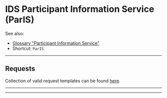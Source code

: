 # IDS Participant Information Service (ParIS)

See also:
- [Glossary "Participant Information Service"](../../glossary/README.md#participant-information-service)
- Shortcut: `ParIS`

---


## Requests

Collection of valid request templates can be found [here](./requests/README.md).


---
---